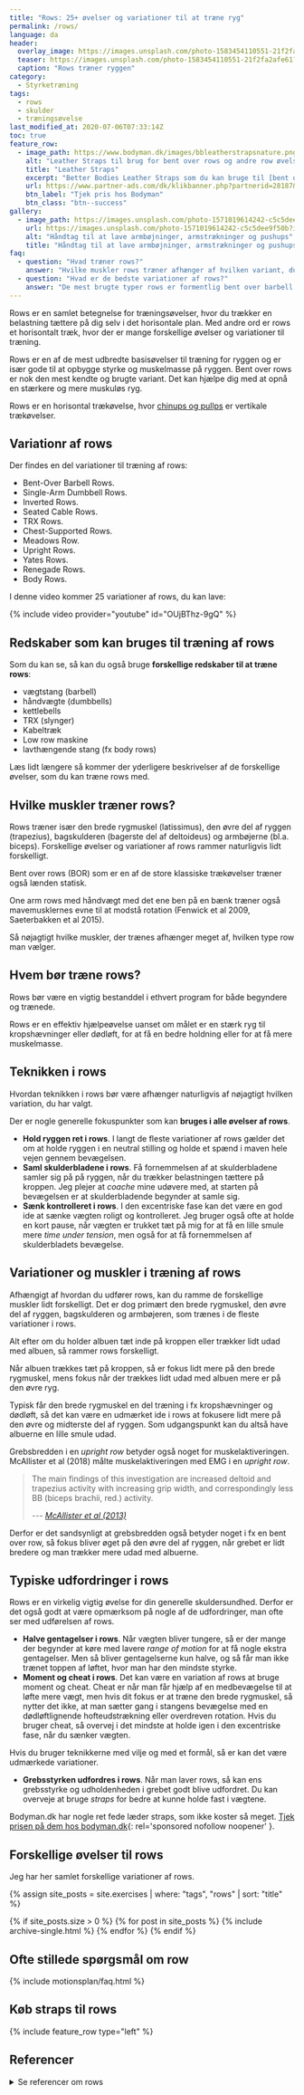 ```yaml
---
title: "Rows: 25+ øvelser og variationer til at træne ryg"
permalink: /rows/
language: da
header:
  overlay_image: https://images.unsplash.com/photo-1583454110551-21f2fa2afe61?ixlib=rb-1.2.1&ixid=eyJhcHBfaWQiOjEyMDd9&auto=format&fit=crop&h=630&w=1200&q=10
  teaser: https://images.unsplash.com/photo-1583454110551-21f2fa2afe61?ixlib=rb-1.2.1&ixid=eyJhcHBfaWQiOjEyMDd9&auto=format&fit=crop&h=300&w=400&q=10
  caption: "Rows træner ryggen"
category:
  - Styrketræning
tags:
  - rows
  - skulder
  - træningsøvelse
last_modified_at: 2020-07-06T07:33:14Z
toc: true
feature_row:
  - image_path: https://www.bodyman.dk/images/bbleatherstrapsnature.png
    alt: "Leather Straps til brug for bent over rows og andre row øvelser"
    title: "Leather Straps"
    excerpt: "Better Bodies Leather Straps som du kan bruge til [bent over rows](/oevelse/bent-over-rows-bor/), one arm rows og andre row varianter. De er også meget velegnede til dødløft."
    url: https://www.partner-ads.com/dk/klikbanner.php?partnerid=28187&bannerid=23182&htmlurl=https://www.bodyman.dk/shop/better-bodies-leather-23199p.html
    btn_label: "Tjek pris hos Bodyman"
    btn_class: "btn--success"
gallery:
  - image_path: https://images.unsplash.com/photo-1571019614242-c5c5dee9f50b?ixlib=rb-1.2.1&ixid=eyJhcHBfaWQiOjEyMDd9&auto=format&fit=crop&h=300&w=400&q=10
    url: https://images.unsplash.com/photo-1571019614242-c5c5dee9f50b?ixlib=rb-1.2.1&ixid=eyJhcHBfaWQiOjEyMDd9&auto=format&fit=crop&h=630&w=1200&q=10
    alt: "Håndtag til at lave armbøjninger, armstrækninger og pushups"
    title: "Håndtag til at lave armbøjninger, armstrækninger og pushups"
faq:
  - question: "Hvad træner rows?"
    answer: "Hvilke muskler rows træner afhænger af hvilken variant, du bruger. Typisk rammer row-variationer den brede rygmuskel, øvre ryg, bagskulder og armbøjerne, fx biceps. Hvis du har albuerne tæt på kroppen, så rammer rows mere den brede rygmuskel, latissimus dorsi, og hvis du har albuerne ude, så rammer de lidt mere den øvre ryg. Hvis du har underhåndsgreb i row-variationerne, så er biceps lidt mere involveret, end hvis du bruger overhåndsgreb."
  - question: "Hvad er de bedste variationer af rows?"
    answer: "De mest brugte typer rows er formentlig bent over barbell rows med stang, one arm rows med håndvægte, siddende kabeltræk, Yates rows (med underhåndsgreb) og chest-supported rows på bænk."
---
```


Rows er en samlet betegnelse for træningsøvelser, hvor du trækker en belastning tættere på dig selv i det horisontale plan. Med andre ord er rows et horisontalt træk, hvor der er mange forskellige øvelser og variationer til træning.

Rows er en af de mest udbredte basisøvelser til træning for ryggen og er især gode til at opbygge styrke og muskelmasse på ryggen. Bent over rows er nok den mest kendte og brugte variant. Det kan hjælpe dig med at opnå en stærkere og mere muskuløs ryg.

Rows er en horisontal trækøvelse, hvor [chinups og pullps](/chinup-vs-pullup/) er vertikale trækøvelser.

## Variationr af rows

Der findes en del variationer til træning af rows:

- Bent-Over Barbell Rows.
- Single-Arm Dumbbell Rows.
- Inverted Rows.
- Seated Cable Rows.
- TRX Rows.
- Chest-Supported Rows.
- Meadows Row.
- Upright Rows.
- Yates Rows.
- Renegade Rows.
- Body Rows.

I denne video kommer 25 variationer af rows, du kan lave:

{% include video provider="youtube" id="OUjBThz-9gQ" %}

## Redskaber som kan bruges til træning af rows

Som du kan se, så kan du også bruge **forskellige redskaber til at træne rows**:

- vægtstang (barbell)
- håndvægte (dumbbells)
- kettlebells
- TRX (slynger)
- Kabeltræk
- Low row maskine
- lavthængende stang (fx body rows)

Læs lidt længere så kommer der yderligere beskrivelser af de forskellige øvelser, som du kan træne rows med.

## Hvilke muskler træner rows?

Rows træner især den brede rygmuskel (latissimus), den øvre del af ryggen (trapezius), bagskulderen (bagerste del af deltoideus) og armbøjerne (bl.a. biceps). Forskellige øvelser og variationer af rows rammer naturligvis lidt forskelligt.

Bent over rows (BOR) som er en af de store klassiske trækøvelser træner også lænden statisk.

One arm rows med håndvægt med det ene ben på en bænk træner også mavemusklernes evne til at modstå rotation (Fenwick et al 2009, Saeterbakken et al 2015).

Så nøjagtigt hvilke muskler, der trænes afhænger meget af, hvilken type row man vælger.

## Hvem bør træne rows?

Rows bør være en vigtig bestanddel i ethvert program for både begyndere og trænede.

Rows er en effektiv hjælpeøvelse uanset om målet er en stærk ryg til kropshævninger eller dødløft, for at få en bedre holdning eller for at få mere muskelmasse.

## Teknikken i rows

Hvordan teknikken i rows bør være afhænger naturligvis af nøjagtigt hvilken variation, du har valgt.

Der er nogle generelle fokuspunkter som kan **bruges i alle øvelser af rows**.

- **Hold ryggen ret i rows**. I langt de fleste variationer af rows gælder det om at holde ryggen i en neutral stilling og holde et spænd i maven hele vejen gennem bevægelsen.
- **Saml skulderbladene i rows**. Få fornemmelsen af at skulderbladene samler sig på på ryggen, når du trækker belastningen tættere på kroppen. Jeg plejer at _coache_ mine udøvere med, at starten på bevægelsen er at skulderbladende begynder at samle sig.
- **Sænk kontrolleret i rows**. I den excentriske fase kan det være en god ide at sænke vægten roligt og kontrolleret. Jeg bruger også ofte at holde en kort pause, når vægten er trukket tæt på mig for at få en lille smule mere _time under tension_, men også for at få fornemmelsen af skulderbladets bevægelse.

## Variationer og muskler i træning af rows

Afhængigt af hvordan du udfører rows, kan du ramme de forskellige muskler lidt forskelligt. Det er dog primært den brede rygmuskel, den øvre del af ryggen, bagskulderen og armbøjeren, som trænes i de fleste variationer i rows.

Alt efter om du holder albuen tæt inde på kroppen eller trækker lidt udad med albuen, så rammer rows forskelligt.

Når albuen trækkes tæt på kroppen, så er fokus lidt mere på den brede rygmuskel, mens fokus når der trækkes lidt udad med albuen mere er på den øvre ryg.

Typisk får den brede rygmuskel en del træning i fx kropshævninger og dødløft, så det kan være en udmærket ide i rows at fokusere lidt mere på den øvre og midterste del af ryggen. Som udgangspunkt kan du altså have albuerne en lille smule udad.

Grebsbredden i en _upright row_ betyder også noget for muskelaktiveringen. McAllister et al (2018) målte muskelaktiveringen med EMG i en _upright row_.

> The main findings of this investigation are increased deltoid and trapezius activity with increasing grip width, and correspondingly less BB (biceps brachii, red.) activity.
>
> --- <cite>[McAllister et al (2013)](https://pubmed.ncbi.nlm.nih.gov/22362088/)</cite>

Derfor er det sandsynligt at grebsbredden også betyder noget i fx en bent over row, så fokus bliver øget på den øvre del af ryggen, når grebet er lidt bredere og man trækker mere udad med albuerne.

## Typiske udfordringer i rows

Rows er en virkelig vigtig øvelse for din generelle skuldersundhed. Derfor er det også godt at være opmærksom på nogle af de udfordringer, man ofte ser med udførelsen af rows.

- **Halve gentagelser i rows**. Når vægten bliver tungere, så er der mange der begynder at køre med lavere _range of motion_ for at få nogle ekstra gentagelser. Men så bliver gentagelserne kun halve, og så får man ikke trænet toppen af løftet, hvor man har den mindste styrke.
- **Moment og cheat i rows**. Det kan være en variation af rows at bruge moment og cheat. Cheat er når man får hjælp af en medbevægelse til at løfte mere vægt, men hvis dit fokus er at træne den brede rygmuskel, så nytter det ikke, at man sætter gang i stangens bevægelse med en dødløftlignende hofteudstrækning eller overdreven rotation. Hvis du bruger cheat, så overvej i det mindste at holde igen i den excentriske fase, når du sænker vægten.

Hvis du bruger teknikkerne med vilje og med et formål, så er kan det være udmærkede variationer.

- **Grebsstyrken udfordres i rows**. Når man laver rows, så kan ens grebsstyrke og udholdenheden i grebet godt blive udfordret. Du kan overveje at bruge _straps_ for bedre at kunne holde fast i vægtene.

Bodyman.dk har nogle ret fede læder straps, som ikke koster så meget. [Tjek prisen på dem hos bodyman.dk](https://www.partner-ads.com/dk/klikbanner.php?partnerid=28187&bannerid=23182&htmlurl=https://www.bodyman.dk/shop/better-bodies-leather-23199p.html){: rel='sponsored nofollow noopener' }.

## Forskellige øvelser til rows

Jeg har her samlet forskellige variationer af rows.

{% assign site_posts = site.exercises | where: "tags", "rows" | sort: "title" %}

{% if site_posts.size > 0 %}
  {% for post in site_posts %}
    {% include archive-single.html %}
  {% endfor %}
{% endif %}

## Ofte stillede spørgsmål om row

{% include motionsplan/faq.html %}

## Køb straps til rows

{% include feature_row type="left" %}

## Referencer

<details markdown="1">
  <summary>Se referencer om rows</summary>

- Fenwick, Chad M. J., Stephen H. M. Brown, og Stuart M. McGill. 2009. “Comparison of Different Rowing Exercises: Trunk Muscle Activation and Lumbar Spine Motion, Load, and Stiffness”. Journal of Strength and Conditioning Research 23 (2): 350–58. <https://doi.org/10.1519/JSC.0b013e3181942019>.
- Lehman, Gregory J, Day Deans Buchan, Angela Lundy, Nicole Myers, og Andrea Nalborczyk. 2004. “Variations in muscle activation levels during traditional latissimus dorsi weight training exercises: An experimental study.” Dynamic medicine : DM 3 (juni): 4. <https://doi.org/10.1186/1476-5918-3-4>.
- McAllister, Matthew J., Brian K. Schilling, Kelley G. Hammond, Lawrence W. Weiss, og Tyler M. Farney. 2013. “Effect of Grip Width on Electromyographic Activity during the Upright Row”. Journal of Strength and Conditioning Research 27 (1): 181–87. <https://doi.org/10.1519/JSC.0b013e31824f23ad>.
- Saeterbakken, A., V. Andersen, A. Brudeseth, H. Lund, og M. S. Fimland. 2015. “The Effect of Performing Bi- and Unilateral Row Exercises on Core Muscle Activation”. International Journal of Sports Medicine 36 (11): 900–905. <https://doi.org/10.1055/s-0034-1398646>.
- Youdas, James W., Justin W. Hubble, Peter G. Johnson, Megan M. McCarthy, Michelle M. Saenz, og John H. Hollman. 2020. “Scapular Muscle Balance and Spinal Stabilizer Recruitment during an Inverted Row”. Physiotherapy Theory and Practice 36 (3): 432–43. <https://doi.org/10.1080/09593985.2018.1486491>.
</details>
